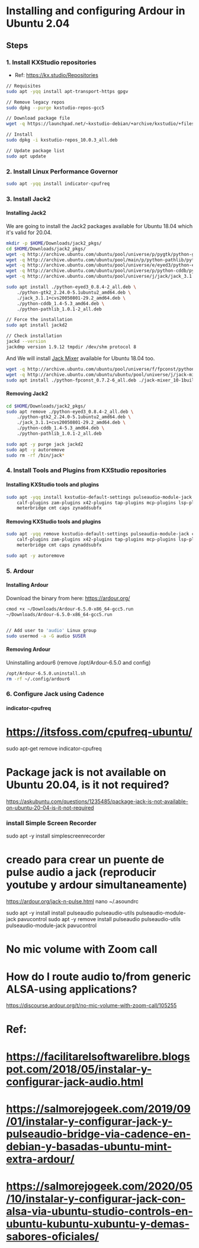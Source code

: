 # Installing and configuring Ardour in Ubuntu 2.04


## Steps

### 1. Install KXStudio repositories

- Ref: https://kx.studio/Repositories

```sh
// Requisites
sudo apt -yqq install apt-transport-https gpgv

// Remove legacy repos
sudo dpkg --purge kxstudio-repos-gcc5

// Download package file
wget -q https://launchpad.net/~kxstudio-debian/+archive/kxstudio/+files/kxstudio-repos_10.0.3_all.deb

// Install
sudo dpkg -i kxstudio-repos_10.0.3_all.deb

// Update package list
sudo apt update
```

### 2. Install Linux Performance Governor

```sh
sudo apt -yqq install indicator-cpufreq
```

### 3. Install Jack2 

#### Installing Jack2

We are going to install the Jack2 packages available for Ubuntu 18.04 which it's valid for 20.04.

```sh
mkdir -p $HOME/Downloads/jack2_pkgs/
cd $HOME/Downloads/jack2_pkgs/
wget -q http://archive.ubuntu.com/ubuntu/pool/universe/p/pygtk/python-gtk2_2.24.0-5.1ubuntu2_amd64.deb
wget -q http://archive.ubuntu.com/ubuntu/pool/main/p/python-pathlib/python-pathlib_1.0.1-2_all.deb
wget -q http://archive.ubuntu.com/ubuntu/pool/universe/e/eyed3/python-eyed3_0.8.4-2_all.deb
wget -q http://archive.ubuntu.com/ubuntu/pool/universe/p/python-cddb/python-cddb_1.4-5.3_amd64.deb
wget -q http://archive.ubuntu.com/ubuntu/pool/universe/j/jack/jack_3.1.1+cvs20050801-29.2_amd64.deb

sudo apt install ./python-eyed3_0.8.4-2_all.deb \
    ./python-gtk2_2.24.0-5.1ubuntu2_amd64.deb \
    ./jack_3.1.1+cvs20050801-29.2_amd64.deb \
    ./python-cddb_1.4-5.3_amd64.deb \
    ./python-pathlib_1.0.1-2_all.deb

// Force the installation
sudo apt install jackd2

// Check installation
jackd --version
jackdmp version 1.9.12 tmpdir /dev/shm protocol 8
```

And We will install [Jack Mixer](https://pkgs.org/download/jack-mixer) available for Ubuntu 18.04 too.
```sh
wget -q http://archive.ubuntu.com/ubuntu/pool/universe/f/fpconst/python-fpconst_0.7.2-6_all.deb
wget -q http://archive.ubuntu.com/ubuntu/ubuntu/pool/universe/j/jack-mixer/jack-mixer_10-1build2_amd64.deb
sudo apt install ./python-fpconst_0.7.2-6_all.deb ./jack-mixer_10-1build2_amd64.deb
```

#### Removing Jack2

```sh
cd $HOME/Downloads/jack2_pkgs/
sudo apt remove ./python-eyed3_0.8.4-2_all.deb \
    ./python-gtk2_2.24.0-5.1ubuntu2_amd64.deb \
    ./jack_3.1.1+cvs20050801-29.2_amd64.deb \
    ./python-cddb_1.4-5.3_amd64.deb \
    ./python-pathlib_1.0.1-2_all.deb

sudo apt -y purge jack jackd2
sudo apt -y autoremove
sudo rm -rf /bin/jack*
```

### 4. Install Tools and Plugins from KXStudio repositories

#### Installing KXStudio tools and plugins

```sh
sudo apt -yqq install kxstudio-default-settings pulseaudio-module-jack cadence carla qjackctl \
    calf-plugins zam-plugins x42-plugins tap-plugins mcp-plugins lsp-plugins fil-plugins dpf-plugins amb-plugins \
    meterbridge cmt caps zynaddsubfx
```

#### Removing KXStudio tools and plugins

```sh
sudo apt -yqq remove kxstudio-default-settings pulseaudio-module-jack cadence carla qjackctl \
    calf-plugins zam-plugins x42-plugins tap-plugins mcp-plugins lsp-plugins fil-plugins dpf-plugins amb-plugins \
    meterbridge cmt caps zynaddsubfx

sudo apt -y autoremove
```

### 5. Ardour

#### Installing Ardour

Download the binary from here: https://ardour.org/

```sh
cmod +x ~/Downloads/Ardour-6.5.0-x86_64-gcc5.run
~/Downloads/Ardour-6.5.0-x86_64-gcc5.run


// Add user to 'audio' Linux group
sudo usermod -a -G audio $USER
```

#### Removing Ardour

Uninstalling ardour6 (remove /opt/Ardour-6.5.0 and config)
```sh
/opt/Ardour-6.5.0.uninstall.sh 
rm -rf ~/.config/ardour6
```


### 6. Configure Jack using Cadence


#### indicator-cpufreq
# https://itsfoss.com/cpufreq-ubuntu/
sudo apt-get remove indicator-cpufreq

### 

# Package jack is not available on Ubuntu 20.04, is it not required?
https://askubuntu.com/questions/1235485/package-jack-is-not-available-on-ubuntu-20-04-is-it-not-required


### install Simple Screen Recorder
sudo apt -y install simplescreenrecorder

# creado para crear un puente de pulse audio a jack (reproducir youtube y ardour simultaneamente)
https://ardour.org/jack-n-pulse.html
nano ~/.asoundrc

sudo apt -y install install pulseaudio pulseaudio-utils pulseaudio-module-jack pavucontrol
sudo apt -y remove install pulseaudio pulseaudio-utils pulseaudio-module-jack pavucontrol


# No mic volume with Zoom call
# How do I route audio to/from generic ALSA-using applications?
https://discourse.ardour.org/t/no-mic-volume-with-zoom-call/105255


# Ref: 
# https://facilitarelsoftwarelibre.blogspot.com/2018/05/instalar-y-configurar-jack-audio.html
# https://salmorejogeek.com/2019/09/01/instalar-y-configurar-jack-y-pulseaudio-bridge-via-cadence-en-debian-y-basadas-ubuntu-mint-extra-ardour/
# https://salmorejogeek.com/2020/05/10/instalar-y-configurar-jack-con-alsa-via-ubuntu-studio-controls-en-ubuntu-kubuntu-xubuntu-y-demas-sabores-oficiales/
